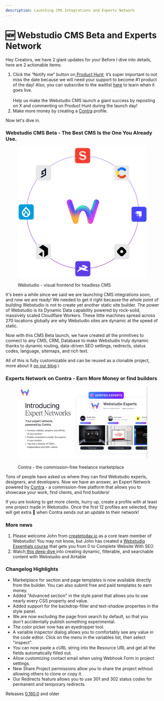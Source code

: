 ```yaml
---
description: Launching CMS Integrations and Experts Network
---
```


# 🆕 Webstudio CMS Beta and Experts Network

Hey Creators, we have 2 giant updates for you! Before I dive into details, here are 2 actionable items:

1. Click the “Notify me” button on[ Product Hunt](https://www.producthunt.com/products/webstudio); it’s super important to not miss the date because we will need your support to become #1 product of the day!  Also, you can subscribe to the waitlist [here](https://webstudio.is/cms) to learn when it goes live.\
   \
   Help us make the Webstudio CMS launch a giant success by reposting on X  and commenting on Product Hunt during the launch day!
2. Make more money by creating a [Contra](https://contra.com/) profile.

Now let's dive in.

### Webstudio CMS Beta - The Best CMS Is the One You Already Use.

<figure><img src="../.gitbook/assets/image (5).png" alt=""><figcaption><p>Webstudio - visual frontend for headless CMS</p></figcaption></figure>

It's been a while since we said we are launching CMS integrations soon, and now we are ready! We needed to get it right because the whole point of building Webstudio is not to create yet another static site builder. The power of Webstudio is its Dynamic Data capability powered by rock-solid, massively scaled Cloudflare Workers. These little machines spread across 270 locations globally are why Webstudio sites are dynamic at the speed of static.

Now with this CMS Beta launch, we have created all the primitives to connect to any CMS, CRM, Database to make Webstudio truly dynamic thanks to dynamic routing,  data-driven SEO settings, redirects, status codes, language, sitemaps, and rich text.

All of this is fully customizable and can be reused as a clonable project, more about it [on our blog](https://webstudio.is/blog/frontend-for-headless-cms).\


### Experts Network on Contra - Earn More Money or find builders

<figure><img src="../.gitbook/assets/image (6).png" alt=""><figcaption><p>Contra - the commission-free freelance marketplace</p></figcaption></figure>

Tons of people have asked us where they can find Webstudio experts, designers, and developers. Now we have an answer, an Expert Network powered by [Contra](https://contra.com/) - a commission-free platform that allows you to showcase your work, find clients, and find builders!

If you are looking to get more clients, hurry up, create a profile with at least one project made in Webstudio. Once the first 12 profiles are selected, they will get extra 👀 when Contra sends out an update to their network!

### More news

1. Please welcome John from [createtoday.io](https://createtoday.io) as a core team member of Webstudio! You may not know, but John has created a [Webstudio Essentials course](https://shop.createtoday.io/l/webstudio-essentials) that gets you from 0 to Complete Website With SEO
2. Watch[ this deep dive ](https://www.youtube.com/watch?v=n5tG2j6\_4dw) into creating dynamic, filterable, and searchable content with Webstudio and Airtable

### Changelog Highlights

* Marketplace for section and page templates is now available directly from the builder. You can also submit free and paid templates to earn money.
* Added "Advanced section" in the style panel that allows you to use nearly every CSS property and value.
* Added support for the backdrop-filter and text-shadow properties in the style panel.
* We are now excluding the page from search by default, so that you don't accidentally publish something experimental.
* The color picker now has an eyedropper tool.
* A variable inspector dialog allows you to comfortably see any value in the code editor. Click on the menu in the variables list, then select "inspect".
* You can now paste a cURL string into the Resource URL and get all the fields automatically filled out.
* Allow customizing contact email when using Webhook Form in project settings.
* New Share Project permissions allow you to share the project without allowing others to clone or copy it.
* Our Redirects feature allows you to use 301 and 302 status codes for permanent and temporary redirects.

Releases [0.160.0](https://github.com/webstudio-is/webstudio/releases/tag/0.160.0) and older
